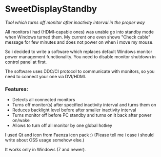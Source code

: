 # SweetDisplayStandby
*Tool which turns off monitor after inactivity interval in the proper way*

All monitors i had (HDMI-capable ones) was unable go into standby mode when Windows turned them.
My current one even shows "Check cable" message for few minutes and does not power on when i move my mouse.

So i decided to write a software which replaces default Windows monitor power management functionality.
You need to disable monitor shutdown in control panel at first.

The software uses DDC/CI protocol to communicate with monitors, so you need to connect your one via DVI/HDMI.

### Features:
*  Detects all connected monitors
*  Turns off monitor(s) after specified inactivity interval and turns them on
*  Reduces backlight level before after smaller inactivity interval 
*  Turns monitor off before PC standby and turns on it back after power on/wake
*  Allows to turn off all monitor by one global hotkey


I used Qt and icon from Faenza icon pack :) 
(Please tell me i case i should write about OSS usage somehow else.)

It works only in Windows (7 and newer).
